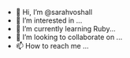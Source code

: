 - 👋 Hi, I’m @sarahvoshall
- 👀 I’m interested in ...
- 🌱 I’m currently learning Ruby...
- 💞️ I’m looking to collaborate on ...
- 📫 How to reach me ...

<!---
sarahvoshall/sarahvoshall is a ✨ special ✨ repository because its `README.md` (this file) appears on your GitHub profile.
You can click the Preview link to take a look at your changes.
--->
